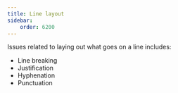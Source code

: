 ```yaml
---
title: Line layout
sidebar:
    order: 6200
---
```


Issues related to laying out what goes on a line includes:

- Line breaking
- Justification
- Hyphenation
- Punctuation


